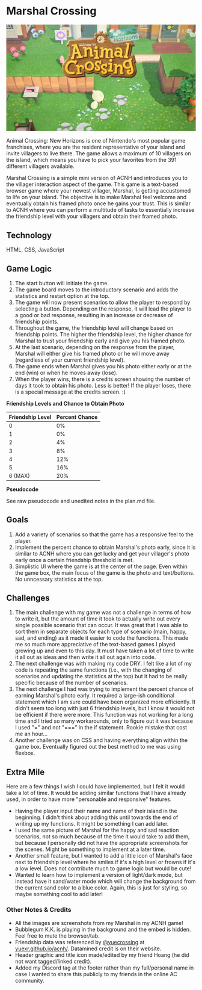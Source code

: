# Marshal Crossing

![welcome to marshal crossing!](/pics/welcome.jpg)

Animal Crossing: New Horizons is one of Nintendo's most popular game franchises, where you are the resident representative of your island and invite villagers to live there. The game allows a maximum of 10 villagers on the island, which means you have to pick your favorites from the 391 different villagers available.

Marshal Crossing is a simple mini version of ACNH and introduces you to the villager interaction aspect of the game. This game is a text-based browser game where your newest villager, Marshal, is getting accustomed to life on your island. The objective is to make Marshal feel welcome and eventually obtain his framed photo once he gains your trust. This is similar to ACNH where you can perform a multitude of tasks to essentially increase the friendship level with your villagers and obtain their framed photo.

## Technology

HTML, CSS, JavaScript

## Game Logic

1. The start button will initiate the game.
2. The game board moves to the introductory scenario and adds the statistics and restart option at the top.
3. The game will now present scenarios to allow the player to respond by selecting a button. Depending on the response, it will lead the player to a good or bad response, resulting in an increase or decrease of friendship points.
4. Throughout the game, the friendship level will change based on friendship points. The higher the friendship level, the higher chance for Marshal to trust your friendship early and give you his framed photo.
5. At the last scenario, depending on the response from the player, Marshal will either give his framed photo or he will move away (regardless of your current friendship level).
6. The game ends when Marshal gives you his photo either early or at the end (win) or when he moves away (lose).
7. When the player wins, there is a credits screen showing the number of days it took to obtain his photo. Less is better! If the player loses, there is a special message at the credits screen. :)

**Friendship Levels and Chance to Obtain Photo**

Friendship Level | Percent Chance
------------ | -------------
0 | 0%
1 | 0%
2 | 4%
3 | 8%
4 | 12%
5 | 16%
6 (MAX) | 20%

**Pseudocode**

See raw pseudocode and unedited notes in the plan.md file.

## Goals

1. Add a variety of scenarios so that the game has a responsive feel to the player.
2. Implement the percent chance to obtain Marshal's photo early, since it is similar to ACNH where you can get lucky and get your villager's photo early once a certain friendship threshold is met.
3. Simplistic UI where the game is at the center of the page. Even within the game box, the main focus of the game is the photo and text/buttons. No unncessary statistics at the top.

## Challenges

1. The main challenge with my game was not a challenge in terms of how to write it, but the amount of time it took to actually write out every single possible scenario that can occur. It was great that I was able to sort them in separate objects for each type of scenario (main, happy, sad, and ending) as it made it easier to code the functions. This made me so much more appreciative of the text-based games I played growing up and even to this day. It must have taken a lot of time to write it all out as ideas and then write it all out again into code.
2. The next challenge was with making my code DRY. I felt like a lot of my code is repeating the same functions (i.e., with the changing of scenarios and updating the statistics at the top) but it had to be really specific because of the number of scenarios.
3. The next challenge I had was trying to implement the percent chance of earning Marshal's photo early. It required a large-ish conditional statement which I am sure could have been organized more efficiently. It didn't seem too long with just 6 friendship levels, but I know it would not be efficient if there were more. This function was not working for a long time and I tried so many workarounds, only to figure out it was because I used "=" and not "===" in the if statement. Rookie mistake that cost me an hour...
4. Another challenge was on CSS and having everything align within the game box. Eventually figured out the best method to me was using flexbox.

## Extra Mile

Here are a few things I wish I could have implemented, but I felt it would take a lot of time. It would be adding similar functions that I have already used, in order to have more "personable and responsive" features.
* Having the player input their name and name of their island in the beginning. I didn't think about adding this until towards the end of writing up my functions. It might be something I can add later.
* I used the same picture of Marshal for the happy and sad reaction scenarios, not so much because of the time it would take to add them, but because I personally did not have the appropriate screenshots for the scenes. Might be something to implement at a later time.
* Another small feature, but I wanted to add a little icon of Marshal's face next to friendship level where he smiles if it's a high level or frowns if it's a low level. Does not contribute much to game logic but would be cute!
* Wanted to learn how to implement a version of light/dark mode, but instead have it sand/water mode which will change the background from the current sand color to a blue color. Again, this is just for styling, so maybe something cool to add later!

### Other Notes & Credits

* All the images are screenshots from my Marshal in my ACNH game!
* Bubblegum K.K. is playing in the background and the embed is hidden. Feel free to mute the browser/tab.
* Friendship data was referenced by [@yuecrossing](https://twitter.com/yuecrossing) at [yuexr.github.io/acnh/](yuexr.github.io/acnh/). Datamined credit is on their website.
* Header graphic and title icon made/edited by my friend Hoang (he did not want tagged/linked credit).
* Added my Discord tag at the footer rather than my full/personal name in case I wanted to share this publicly to my friends in the online AC community.